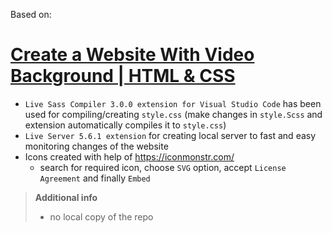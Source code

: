 Based on:

# [Create a Website With Video Background | HTML & CSS](https://www.youtube.com/watch?v=8MgpE2DTTKA)

* `Live Sass Compiler 3.0.0 extension for Visual Studio Code` has been used for compiling/creating `style.css` (make changes in `style.Scss` and extension automatically compiles it to `style.css`)
* `Live Server 5.6.1 extension` for creating local server to fast and easy monitoring changes of the website
* Icons created with help of https://iconmonstr.com/
  * search for required icon, choose `SVG` option, accept `License Agreement` and finally `Embed`

> **Additional info**
> * no local copy of the repo